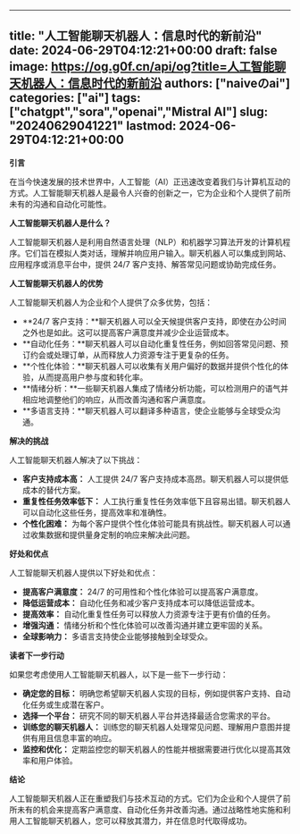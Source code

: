 
---
title: "人工智能聊天机器人：信息时代的新前沿"
date: 2024-06-29T04:12:21+00:00
draft: false
image: https://og.g0f.cn/api/og?title=人工智能聊天机器人：信息时代的新前沿
authors: ["naiveのai"]
categories: ["ai"]
tags: ["chatgpt","sora","openai","Mistral AI"]
slug: "20240629041221"
lastmod: 2024-06-29T04:12:21+00:00
---
**引言**

在当今快速发展的技术世界中，人工智能（AI）正迅速改变着我们与计算机互动的方式。人工智能聊天机器人是最令人兴奋的创新之一，它为企业和个人提供了前所未有的沟通和自动化可能性。

**人工智能聊天机器人是什么？**

人工智能聊天机器人是利用自然语言处理（NLP）和机器学习算法开发的计算机程序。它们旨在模拟人类对话，理解并响应用户输入。聊天机器人可以集成到网站、应用程序或消息平台中，提供 24/7 客户支持、解答常见问题或协助完成任务。

**人工智能聊天机器人的优势**

人工智能聊天机器人为企业和个人提供了众多优势，包括：

* **24/7 客户支持：**聊天机器人可以全天候提供客户支持，即使在办公时间之外也是如此。这可以提高客户满意度并减少企业运营成本。
* **自动化任务：**聊天机器人可以自动化重复性任务，例如回答常见问题、预订约会或处理订单，从而释放人力资源专注于更复杂的任务。
* **个性化体验：**聊天机器人可以收集有关用户偏好的数据并提供个性化的体验，从而提高用户参与度和转化率。
* **情绪分析：**一些聊天机器人集成了情绪分析功能，可以检测用户的语气并相应地调整他们的响应，从而改善沟通和客户满意度。
* **多语言支持：**聊天机器人可以翻译多种语言，使企业能够与全球受众沟通。

**解决的挑战**

人工智能聊天机器人解决了以下挑战：

* **客户支持成本高：** 人工提供 24/7 客户支持成本高昂。聊天机器人可以提供低成本的替代方案。
* **重复性任务效率低下：** 人工执行重复性任务效率低下且容易出错。聊天机器人可以自动化这些任务，提高效率和准确性。
* **个性化困难：** 为每个客户提供个性化体验可能具有挑战性。聊天机器人可以通过收集数据和提供量身定制的响应来解决此问题。

**好处和优点**

人工智能聊天机器人提供以下好处和优点：

* **提高客户满意度：** 24/7 的可用性和个性化体验可以提高客户满意度。
* **降低运营成本：** 自动化任务和减少客户支持成本可以降低运营成本。
* **提高效率：** 自动化重复性任务可以释放人力资源专注于更有价值的任务。
* **增强沟通：** 情绪分析和个性化体验可以改善沟通并建立更牢固的关系。
* **全球影响力：** 多语言支持使企业能够接触到全球受众。

**读者下一步行动**

如果您考虑使用人工智能聊天机器人，以下是一些下一步行动：

* **确定您的目标：** 明确您希望聊天机器人实现的目标，例如提供客户支持、自动化任务或生成潜在客户。
* **选择一个平台：** 研究不同的聊天机器人平台并选择最适合您需求的平台。
* **训练您的聊天机器人：** 训练您的聊天机器人处理常见问题、理解用户意图并提供有用且信息丰富的响应。
* **监控和优化：** 定期监控您的聊天机器人的性能并根据需要进行优化以提高其效率和用户体验。

**结论**

人工智能聊天机器人正在重塑我们与技术互动的方式。它们为企业和个人提供了前所未有的机会来提高客户满意度、自动化任务并改善沟通。通过战略性地实施和利用人工智能聊天机器人，您可以释放其潜力，并在信息时代取得成功。